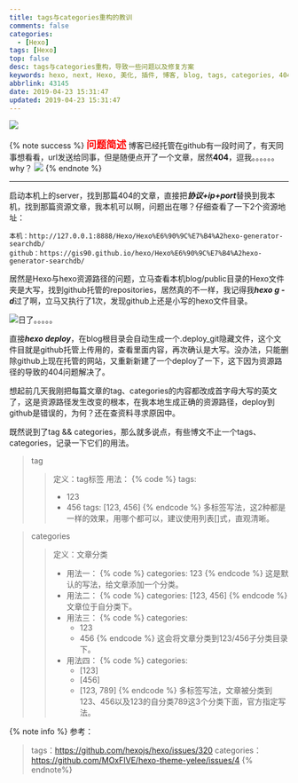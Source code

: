 ```yaml
---
title: tags与categories重构的教训
comments: false
categories:
  - [Hexo]
tags: [Hexo]
top: false
desc: tags与categories重构，导致一些问题以及修复方案
keywords: hexo, next, Hexo, 美化, 插件, 博客, blog, tags, categories, 404, not found, 页面, 多tags, 多categories
abbrlink: 43145
date: 2019-04-23 15:31:47
updated: 2019-04-23 15:31:47
---
```


![](/images/article_code.png)

{% note success %}
<font size="4" color="red">**问题简述**</font>
博客已经托管在github有一段时间了，有天同事想看看，url发送给同事，但是随便点开了一个文章，居然**404**，逗我。。。。。。why？
![](/images/article_404.png)
{% endnote %}

<!--more-->

<hr />

启动本机上的server，找到那篇404的文章，直接把***协议+ip+port***替换到我本机，找到那篇资源文章，我本机可以啊，问题出在哪？仔细查看了一下2个资源地址：
```
本机：http://127.0.0.1:8888/Hexo/Hexo%E6%90%9C%E7%B4%A2hexo-generator-searchdb/
github：https://gis90.github.io/hexo/Hexo%E6%90%9C%E7%B4%A2hexo-generator-searchdb/
```
居然是Hexo与hexo资源路径的问题，立马查看本机blog/public目录的Hexo文件夹是大写，找到github托管的repositories，居然真的不一样，我记得我***hexo g -d***过了啊，立马又执行了1次，发现github上还是小写的hexo文件目录。

![日了。。。。。](404_ri.jpeg)

直接***hexo deploy***，在blog根目录会自动生成一个.deploy_git隐藏文件，这个文件目就是github托管上传用的，查看里面内容，再次确认是大写。没办法，只能删除github上现在托管的网站，又重新新建了一个deploy了一下，这下因为资源路径的导致的404问题解决了。

想起前几天我刚把每篇文章的tag、categories的内容都改成首字母大写的英文了，这是资源路径发生改变的根本，在我本地生成正确的资源路径，deploy到github是错误的，为何？还在查资料寻求原因中。

既然说到了tag && categories，那么就多说点，有些博文不止一个tags、categories，记录一下它们的用法。

> tag
> > 定义：tag标签
> > 用法：
> > {% code %}
> > tags:
> >   - 123
> >   - 456
> > tags: [123, 456]
> > {% endcode %}
> > 多标签写法，这2种都是一样的效果，用哪个都可以，建议使用列表[]式，直观清晰。


> categories
> > 定义：文章分类
> > - 用法一：
> > {% code %}
> > categories: 123
> > {% endcode %}
> > 这是默认的写法，给文章添加一个分类。
> > - 用法二：
> > {% code %}
> > categories: [123, 456]
> > {% endcode %}
> > 文章位于自分类下。
> > - 用法三：
> > {% code %}
> > categories:
> >   - 123
> >   - 456
> > {% endcode %}
> > 这会将文章分类到123/456子分类目录下。
> > - 用法四：
> > {% code %}
> > categories:
> >   - [123]
> >   - [456]
> >   - [123, 789]
> > {% endcode %}
> > 多标签写法，文章被分类到123、456以及123的自分类789这3个分类下面，官方指定写法。

{% note info %}
参考：
> tags：https://github.com/hexojs/hexo/issues/320
> categories：https://github.com/MOxFIVE/hexo-theme-yelee/issues/4
{% endnote%}
